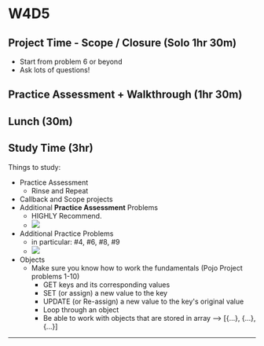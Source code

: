 # W4D5

## Project Time - Scope / Closure (Solo 1hr 30m)
- Start from problem 6 or beyond
- Ask lots of questions!

## Practice Assessment + Walkthrough (1hr 30m)

## Lunch (30m)

## Study Time (3hr) 

Things to study:
- Practice Assessment 
  - Rinse and Repeat
- Callback and Scope projects
- Additional **Practice Assessment** Problems
  - HIGHLY Recommend.
  - ![](https://i.imgur.com/pCbF2Cx.png)
- Additional Practice Problems
  - in particular: #4, #6, #8, #9
  - ![](https://i.imgur.com/KteH6ir.png)
- Objects
  - Make sure you know how to work the fundamentals (Pojo Project problems 1-10)
    - GET keys and its corresponding values
    - SET (or assign) a new value to the key
    - UPDATE (or Re-assign) a new value to the key's original value
    - Loop through an object
    - Be able to work with objects that are stored in array --> [{...}, {...}, {...}]
---
